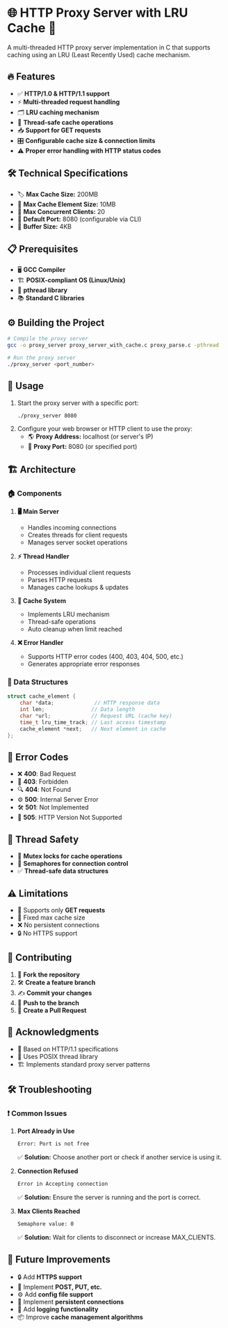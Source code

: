 # 🌐 HTTP Proxy Server with LRU Cache 🚀

A multi-threaded HTTP proxy server implementation in C that supports caching using an LRU (Least Recently Used) cache mechanism.

## 🔥 Features

- ✅ **HTTP/1.0 & HTTP/1.1 support**
- ⚡ **Multi-threaded request handling**
- 🗂️ **LRU caching mechanism**
- 🔐 **Thread-safe cache operations**
- 📥 **Support for GET requests**
- 🎛️ **Configurable cache size & connection limits**
- ⚠️ **Proper error handling with HTTP status codes**

## 🛠 Technical Specifications

- 🏷 **Max Cache Size:** 200MB
- 📌 **Max Cache Element Size:** 10MB
- 👥 **Max Concurrent Clients:** 20
- 🔌 **Default Port:** 8080 (configurable via CLI)
- 📏 **Buffer Size:** 4KB

## 📋 Prerequisites

- 🖥 **GCC Compiler**
- 🏗 **POSIX-compliant OS (Linux/Unix)**
- 🔄 **pthread library**
- 📚 **Standard C libraries**

## ⚙️ Building the Project

```bash
# Compile the proxy server
gcc -o proxy_server proxy_server_with_cache.c proxy_parse.c -pthread

# Run the proxy server
./proxy_server <port_number>
```

## 🎯 Usage

1. Start the proxy server with a specific port:
   ```bash
   ./proxy_server 8080
   ```
2. Configure your web browser or HTTP client to use the proxy:
   - 🌎 **Proxy Address:** localhost (or server's IP)
   - 🔢 **Proxy Port:** 8080 (or specified port)

## 🏗 Architecture

### 🏠 Components

1. **🖥 Main Server**
   - Handles incoming connections
   - Creates threads for client requests
   - Manages server socket operations

2. **⚡ Thread Handler**
   - Processes individual client requests
   - Parses HTTP requests
   - Manages cache lookups & updates

3. **📂 Cache System**
   - Implements LRU mechanism
   - Thread-safe operations
   - Auto cleanup when limit reached

4. **❌ Error Handler**
   - Supports HTTP error codes (400, 403, 404, 500, etc.)
   - Generates appropriate error responses

### 📜 Data Structures

```c
struct cache_element {
    char *data;             // HTTP response data
    int len;               // Data length
    char *url;             // Request URL (cache key)
    time_t lru_time_track; // Last access timestamp
    cache_element *next;   // Next element in cache
};
```

## 🚨 Error Codes

- ❌ **400**: Bad Request
- 🚫 **403**: Forbidden
- 🔍 **404**: Not Found
- ⚙️ **500**: Internal Server Error
- 🛠 **501**: Not Implemented
- 📜 **505**: HTTP Version Not Supported

## 🔐 Thread Safety

- 🔄 **Mutex locks for cache operations**
- 🛑 **Semaphores for connection control**
- ✅ **Thread-safe data structures**

## ⚠️ Limitations

- 📌 Supports only **GET requests**
- 📏 Fixed max cache size
- ❌ No persistent connections
- 🔒 No HTTPS support

## 🤝 Contributing

1. 🍴 **Fork the repository**
2. 🛠 **Create a feature branch**
3. ✍ **Commit your changes**
4. 🚀 **Push to the branch**
5. 📨 **Create a Pull Request**

## 🙌 Acknowledgments

- 📖 Based on HTTP/1.1 specifications
- 🔗 Uses POSIX thread library
- 🏗 Implements standard proxy server patterns

## 🛠 Troubleshooting

### ❗ Common Issues

1. **Port Already in Use**
   ```bash
   Error: Port is not free
   ```
   ✅ **Solution:** Choose another port or check if another service is using it.

2. **Connection Refused**
   ```bash
   Error in Accepting connection
   ```
   ✅ **Solution:** Ensure the server is running and the port is correct.

3. **Max Clients Reached**
   ```bash
   Semaphore value: 0
   ```
   ✅ **Solution:** Wait for clients to disconnect or increase MAX_CLIENTS.

## 🚀 Future Improvements

- 🔒 Add **HTTPS support**
- 📡 Implement **POST, PUT, etc.**
- ⚙️ Add **config file support**
- 🔄 Implement **persistent connections**
- 📝 Add **logging functionality**
- 📦 Improve **cache management algorithms**
